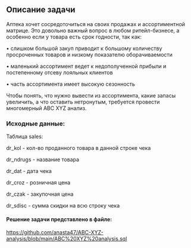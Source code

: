 ## Описание задачи
Аптека хочет сосредоточиться на своих продажах и ассортиментной матрице. Это довольно важный вопрос в любом ритейл-бизнесе, а особенно если у товара есть срок годности, так как:

•	слишком большой закуп приводит к большому количеству просроченных товаров и низкому показателю оборачиваемости

•	маленький ассортимент ведет к недополученной прибыли и постепенному отсеву лояльных клиентов

•	часть ассортимента имеет высокую сезонность 

Чтобы понять, что нужно вывести из ассортимента, какие запасы увеличить, а что оставить нетронутым, требуется провести многомерный ABC XYZ анализ.

### Исходные данные: 
Таблица sales:

dr_kol - кол-во проданного товара в данной строке чека

dr_ndrugs - название товара

dr_dat - дата чека

dr_croz - розничная цена

dr_czak - закупочная цена

dr_sdisc - сумма скидки на всю строку чека


#### Решение задачи представлено в файле: 
https://github.com/anasta47/ABC-XYZ-analysis/blob/main/ABC%20XYZ%20analysis.sql 

